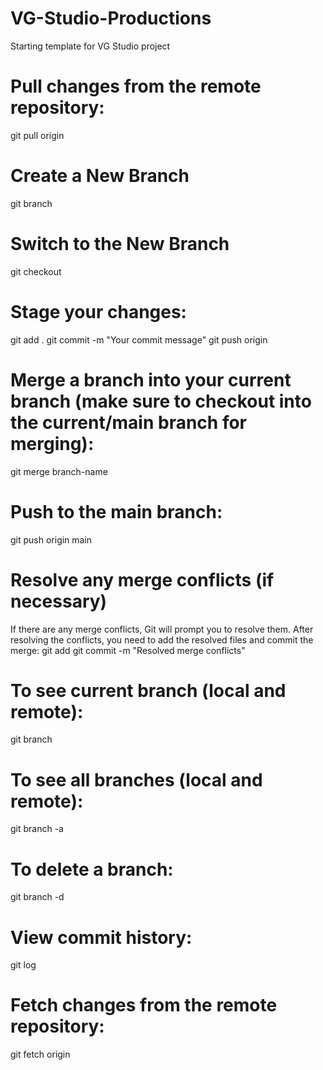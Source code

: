 # VG-Studio-Productions

Starting template for VG Studio project
# Pull changes from the remote repository:
git pull origin <branch-name>

# Create a New Branch
git branch <branch-name>

# Switch to the New Branch
git checkout <branch-name>

# Stage your changes:
git add .
git commit -m "Your commit message"
git push origin <branch-name>

# Merge a branch into your current branch (make sure to checkout into the current/main branch for merging):
git merge branch-name

# Push to the main branch:
git push origin main

# Resolve any merge conflicts (if necessary)
If there are any merge conflicts, Git will prompt you to resolve them. After resolving the conflicts, you need to add the resolved files and commit the merge:
git add <resolved-files>
git commit -m "Resolved merge conflicts"

# To see current branch (local and remote):
git branch

# To see all branches (local and remote):
git branch -a

# To delete a branch:
git branch -d <branch-name>

# View commit history: 
git log


# Fetch changes from the remote repository:
git fetch origin

